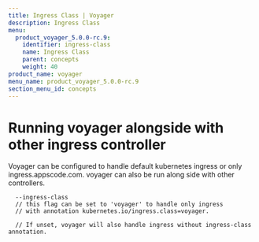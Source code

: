 ```yaml
---
title: Ingress Class | Voyager
description: Ingress Class
menu:
  product_voyager_5.0.0-rc.9:
    identifier: ingress-class
    name: Ingress Class
    parent: concepts
    weight: 40
product_name: voyager
menu_name: product_voyager_5.0.0-rc.9
section_menu_id: concepts
---
```


# Running voyager alongside with other ingress controller

Voyager can be configured to handle default kubernetes ingress or only ingress.appscode.com. voyager can also be run
along side with other controllers.

```console
  --ingress-class
  // this flag can be set to 'voyager' to handle only ingress
  // with annotation kubernetes.io/ingress.class=voyager.

  // If unset, voyager will also handle ingress without ingress-class annotation.
```
